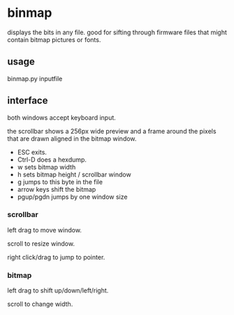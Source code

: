 # binmap

displays the bits in any file. good for sifting through firmware files that might contain bitmap pictures or fonts.

## usage

binmap.py inputfile

## interface

both windows accept keyboard input.

the scrollbar shows a 256px wide preview and a frame around the pixels that are drawn aligned in the bitmap window.

* ESC exits.
* Ctrl-D does a hexdump.
* w<decimal> sets bitmap width
* h<decimal> sets bitmap height / scrollbar window
* g<hex> jumps to this byte in the file
* arrow keys shift the bitmap
* pgup/pgdn jumps by one window size

### scrollbar

left drag to move window.

scroll to resize window.

right click/drag to jump to pointer.

### bitmap

left drag to shift up/down/left/right.

scroll to change width.

